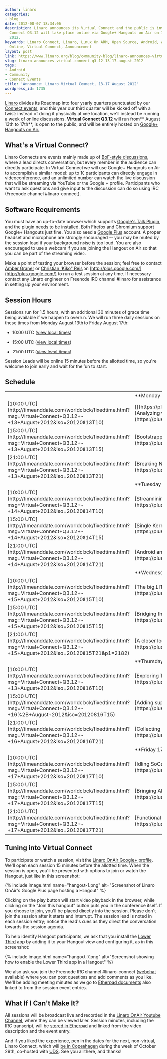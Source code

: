 ```yaml
---
author: linaro
categories:
- blog
date: 2012-08-07 18:34:06
description: Linaro announces its Virtual Connect and the public is invited! Linaro
  Connect Q3.12 will take place online via Google+ Hangouts on Air on 13 - 17 August
  2012.
keywords: Linaro Connect, Linaro, Linux On ARM, Open Source, Android, ARM, Ubuntu,
  Online, Virtual Connect, Announcement
layout: post
link: https://www.linaro.org/blog/community-blog/linaro-announces-virtual-connect-q3-12-13-17-august-2012/
slug: linaro-announces-virtual-connect-q3-12-13-17-august-2012
tags:
- Android
- Community
- Connect Events
title: 'Announce: Linaro Virtual Connect, 13-17 August 2012'
wordpress_id: 1735
---
```


[Linaro](http://www.linaro.org/about/) divides its Roadmap into four yearly quarters punctuated by our [Connect events](http://connect.linaro.org/), and this year our third quarter will be kicked off with a twist: instead of doing it physically at one location, we'll instead be running a week of online discussions. **Virtual Connect Q3.12** will run from** August 13th to 17th**, is open to the public, and will be entirely hosted on [Google+ Hangouts on Air.](http://googleblog.blogspot.com/2012/05/google-hangouts-on-air-broadcast-your.html)

## What's a Virtual Connect?

Linaro Connects are events mainly made up of [BoF-style discussions](http://en.wikipedia.org/wiki/Birds_of_a_feather_(computing)), where a lead directs conversation, but every member in the audience can directly participate. In Virtual Connect we will use Google+ Hangouts on Air to accomplish a similar model: up to 10 participants can directly engage in videoconference, and an unlimited number can watch the live discussion that will be streaming via YouTube or the Google + profile. Participants who want to ask questions and give input to the discussion can do so using IRC (Freenode channel #linaro-connect).


## Software Requirements

You must have an up-to-date browser which supports [Google's Talk Plugin](http://www.google.com/talk/), and the plugin needs to be installed. Both Firefox and Chromium support Google+ Hangouts just fine. You also need a [Google Plus](http://plus.google.com/) account. A proper headset and microphone are strongly encouraged -- you may be muted by the session lead if your background noise is too loud. You are also encouraged to use a webcam if you are joining the Hangout on Air so that you can be part of the streaming video.

Make a point of testing your browser before the session; feel free to contact [Amber Graner](https://plus.google.com/100254004947968890609/posts) or [Christian 'Kiko" Reis](https://plus.google.com/109631159537879208830/posts) on [http://plus.google.com/](http://plus.google.com/) to run a test session at any time. If necessary contact any Linaro engineer on Freenode IRC channel #linaro for assistance in setting up your environment.

## Session Hours

Sessions run for 1.5 hours, with an additional 30 minutes of grace time being available if we happen to overrun. We will run three daily sessions on these times from Monday August 13th to Friday August 17th:

  * 10:00 UTC ([view local times](http://timeanddate.com/worldclock/fixedtime.html?iso=20120813T1000))


  * 15:00 UTC ([view local times](http://timeanddate.com/worldclock/fixedtime.html?iso=20120813T1500))


  * 21:00 UTC ([view local times](http://timeanddate.com/worldclock/fixedtime.html?iso=20120813T2100))


Session Leads will be online 15 minutes before the allotted time, so you're welcome to join early and wait for the fun to start.

## **Schedule**

<table class="table responsive-table">
<tbody >
<tr >

<td markdown="1">
</td>

<td markdown="1">**Monday 13th**
</td>

<td markdown="1">
</td>
</tr>
<tr >

<td markdown="1">[10:00 UTC](http://timeanddate.com/worldclock/fixedtime.html?msg=Virtual+Connect+Q3.12+-+13+August+2012&iso=20120813T10)
</td>

<td markdown="1">[](https://plus.google.com/u/4/events/chg423plp1gk0quvti1d0q1o7fc/116754366033915823792)[Analyzing vectorizer performance regressions in GCC 4.7 and 4.8](https://plus.google.com/u/4/events/chg423plp1gk0quvti1d0q1o7fc/116754366033915823792)
</td>

<td markdown="1">[Michael Hope](http://www.linaro.org/about/meet-the-team/michael-hope/)
</td>
</tr>
<tr >

<td markdown="1">[15:00 UTC](http://timeanddate.com/worldclock/fixedtime.html?msg=Virtual+Connect+Q3.12+-+13+August+2012&iso=20120813T15)
</td>

<td markdown="1">[Bootstrapping OpenEmbedded for ARMv8's AArch64](https://plus.google.com/u/4/events/c8oj8uf68bgd8qc8jen3i4n5n7c/116754366033915823792)
</td>

<td markdown="1">[Ricardo Salveti](http://www.linaro.org/about/meet-the-team/ricardo-salveti/)
</td>
</tr>
<tr >

<td markdown="1">[21:00 UTC](http://timeanddate.com/worldclock/fixedtime.html?msg=Virtual+Connect+Q3.12+-+13+August+2012&iso=20120813T21)
</td>

<td markdown="1">[Breaking New Ground Through Host-Side Test Automation](https://plus.google.com/u/4/events/c8ej4ed9oqcf50bhrno4unb6feo/116754366033915823792)
</td>

<td markdown="1">[Andy Doan](http://www.linaro.org/about/meet-the-team/andy-doan/)
</td>
</tr>
<tr >

<td markdown="1">
</td>

<td markdown="1">**Tuesday 14th**
</td>

<td markdown="1">
</td>
</tr>
<tr >

<td markdown="1">[10:00 UTC](http://timeanddate.com/worldclock/fixedtime.html?msg=Virtual+Connect+Q3.12+-+14+August+2012&iso=20120814T10)
</td>

<td markdown="1">[Streamlining Manual QA Testing of ARM Devices](https://plus.google.com/u/4/events/cc886k14b73mebcp89ucpqccr5o/116754366033915823792)
</td>

<td markdown="1">[Paul Larson](http://www.linaro.org/about/meet-the-team/paul-larson/)
</td>
</tr>
<tr >

<td markdown="1">[15:00 UTC](http://timeanddate.com/worldclock/fixedtime.html?msg=Virtual+Connect+Q3.12+-+14+August+2012&iso=20120814T15)
</td>

<td markdown="1">[Single Kernel Binary for ARM Devices: A Health Check](https://plus.google.com/u/4/events/cncjqpf76o5ps9d8igj068gibeo/116754366033915823792)
</td>

<td markdown="1">[Deepak Saxena](http://www.linaro.org/about/meet-the-team/deepak-saxena/)
</td>
</tr>
<tr >

<td markdown="1">[21:00 UTC](http://timeanddate.com/worldclock/fixedtime.html?msg=Virtual+Connect+Q3.12+-+14+August+2012&iso=20120814T21)
</td>

<td markdown="1">[Android and Traditional Linux: Differences and Convergence](https://plus.google.com/u/4/events/cj4fohi8vddvjj5j9oee5mp3vhc/116754366033915823792)
</td>

<td markdown="1">[Zach Pfeffer](http://www.linaro.org/about/meet-the-team/zach-pfeffer/)
</td>
</tr>
<tr >

<td markdown="1">
</td>

<td markdown="1">**Wednesday 15th**
</td>

<td markdown="1">
</td>
</tr>
<tr >

<td markdown="1">[10:00 UTC](http://timeanddate.com/worldclock/fixedtime.html?msg=Virtual+Connect+Q3.12+-+15+August+2012&iso=20120815T10)
</td>

<td markdown="1">[The big.LITTLE MP Roadmap](https://plus.google.com/u/4/events/chpcpo0nu406sghml0raft5lioc/116754366033915823792)
</td>

<td markdown="1">[Amit Kucheria](http://www.linaro.org/about/meet-the-team/amit-kucheria/)
</td>
</tr>
<tr >

<td markdown="1">[15:00 UTC](http://timeanddate.com/worldclock/fixedtime.html?msg=Virtual+Connect+Q3.12+-+15+August+2012&iso=20120815T15)
</td>

<td markdown="1">[Bridging the Gaps in the Android and Linux Graphics Stacks](https://plus.google.com/u/4/events/c8d0o49ktnp7js605t5r6nkjvr4/116754366033915823792)
</td>

<td markdown="1">[Jesse Barker](http://www.linaro.org/about/meet-the-team/jesse-barker/)
</td>
</tr>
<tr >

<td markdown="1">[21:00 UTC](http://timeanddate.com/worldclock/fixedtime.html?msg=Virtual+Connect+Q3.12+-+15+August+2012&iso=20120815T21&p1=2182)
</td>

<td markdown="1">[A closer look at Dalvik & native performance on the Cortex A9 and A15](https://plus.google.com/u/4/events/c9r67l6t01cgvgo6sjclfccqo00/116754366033915823792)
</td>

<td markdown="1">[Zach Pfeffer](http://www.linaro.org/about/meet-the-team/zach-pfeffer/)
</td>
</tr>
<tr >

<td markdown="1">
</td>

<td markdown="1">**Thursday 16th**
</td>

<td markdown="1">
</td>
</tr>
<tr >

<td markdown="1">[10:00 UTC](http://timeanddate.com/worldclock/fixedtime.html?msg=Virtual+Connect+Q3.12+-+13+August+2012&iso=20120816T10)
</td>

<td markdown="1">[Exploring The Performance Impact of PGO and LTO on ARM](https://plus.google.com/u/4/events/ctbhhsk4rearkp4hfdt99ei3110/116754366033915823792)
</td>

<td markdown="1">[Michael Hope](http://www.linaro.org/about/meet-the-team/michael-hope/)
</td>
</tr>
<tr >

<td markdown="1">[15:00 UTC](http://timeanddate.com/worldclock/fixedtime.html?msg=Virtual+Connect+Q3.12+-+16%2B+August+2012&iso=20120816T15)
</td>

<td markdown="1">[Adding support for new Android platforms in Linaro, Summer Edition](https://plus.google.com/u/4/events/cuedgatkfdhfcf88co78q65g3s0/116754366033915823792)
</td>

<td markdown="1">[Zach Pfeffer](http://www.linaro.org/about/meet-the-team/zach-pfeffer/)
</td>
</tr>
<tr >

<td markdown="1">[21:00 UTC](http://timeanddate.com/worldclock/fixedtime.html?msg=Virtual+Connect+Q3.12+-+16+August+2012&iso=20120816T21)
</td>

<td markdown="1">[Collecting Linux test results in QA Dashboards for LAVA](https://plus.google.com/u/4/events/ci47ba7bu2o2lh1281mpqhuh490/116754366033915823792)
</td>

<td markdown="1">[Paul Larson](http://www.linaro.org/about/meet-the-team/paul-larson/)
</td>
</tr>
<tr >

<td markdown="1">
</td>

<td markdown="1">**Friday 17th**
</td>

<td markdown="1">
</td>
</tr>
<tr >

<td markdown="1">[10:00 UTC](http://timeanddate.com/worldclock/fixedtime.html?msg=Virtual+Connect+Q3.12+-+17+August+2012&iso=20120817T10)
</td>

<td markdown="1">[Idling SoCs in a busy world: cpuidle, hotplug and beyond](https://plus.google.com/u/4/events/cvmu9bh44hft0b11desgfvt8euo/116754366033915823792)
</td>

<td markdown="1">[Amit Kucheria](http://www.linaro.org/about/meet-the-team/amit-kucheria/)
</td>
</tr>
<tr >

<td markdown="1">[15:00 UTC](http://timeanddate.com/worldclock/fixedtime.html?msg=Virtual+Connect+Q3.12+-+17+August+2012&iso=20120817T15)
</td>

<td markdown="1">[Bringing ARM STM support to Linux: A Status Update](https://plus.google.com/u/4/events/cfkf94b6tlhr2oos4kh25jq3fbo/116754366033915823792)
</td>

<td markdown="1">[Deepak Saxena](http://www.linaro.org/about/meet-the-team/deepak-saxena/)
</td>
</tr>
<tr >

<td markdown="1">[21:00 UTC](http://timeanddate.com/worldclock/fixedtime.html?msg=Virtual+Connect+Q3.12+-+17+August+2012&iso=20120817T21)
</td>

<td markdown="1">[Functional Regression Testing for Graphical Environments](https://plus.google.com/u/4/events/cpnvifmi8tvgnbq72eelo0a17do/116754366033915823792)
</td>

<td markdown="1">[Jesse Barker](http://www.linaro.org/about/meet-the-team/jesse-barker/)
</td>
</tr>
</tbody>
</table>

## Tuning into Virtual Connect

To participate or watch a session, visit the [Linaro OnAir Google+ profile](https://plus.google.com/116754366033915823792/posts). We'll open each session 15 minutes before the allotted time. When the session is open, you'll be presented with options to join or watch the Hangout, just like in this screenshot:

{% include image.html name="hangout-1.png" alt="Screenshot of Linaro OnAir's Google Plus page hosting a Hangout" %}

Clicking on the play button will start video playback in the browser, while clicking on the "Join this hangout" button puts you in the conference itself. If you choose to join, you'll be placed directly into the session.  Please don't join the session after it starts and interrupt. The  session lead is noted in each session entry; notice the lead's cues as they direct the conversation towards the session agenda.

To help identify Hangout participants, we ask that you install the [Lower Third](https://plus.google.com/104402231746556471870/posts) app by adding it to your Hangout view and configuring it, as in this screenshot:

{% include image.html name="hangout-7.png" alt="Screenshot showing how to enable the Lower Third app in a Hangout" %}

We also ask you join the Freenode IRC channel #linaro-connect ([webchat](http://webchat.freenode.net/) available) where you can post questions and add comments as you like. We'll be adding meeting minutes as we go to [Etherpad documents](http://pad.linaro.org/zXeyEakj4V) also linked to from the session event entries.

## What If I Can't Make It?

All sessions will be broadcast live and recorded in the [Linaro OnAir Youtube Channel](http://www.youtube.com/channel/UCIVqQKxCyQLJS6xvSmfndLA?feature=mhee), where they can be viewed later. Session minutes, including the IRC transcript, will be [stored in Etherpad](http://pad.linaro.org/zXeyEakj4V) and linked from the video description and the event entry.

And if you liked the experience, pen in the dates for the next, non-virtual, Linaro Connect, which will [be in Copenhagen](http://connect.linaro.org/resources/) during the week of October 29th, co-hosted with [UDS](http://uds.ubuntu.com/). See you all there, and thanks!